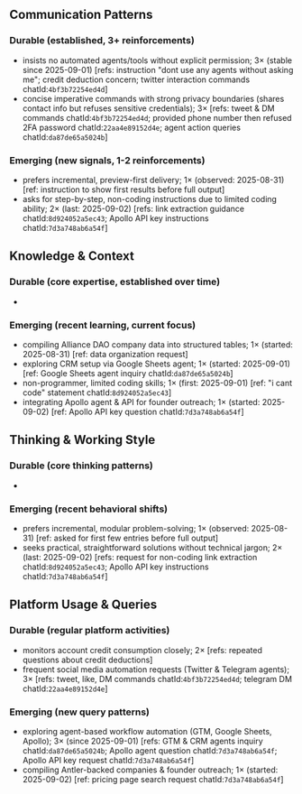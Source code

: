 ## Communication Patterns
### Durable (established, 3+ reinforcements)
- insists no automated agents/tools without explicit permission; 3× (stable since 2025-09-01) [refs: instruction "dont use any agents without asking me"; credit deduction concern; twitter interaction commands chatId:`4bf3b72254ed4d`]
- concise imperative commands with strong privacy boundaries (shares contact info but refuses sensitive credentials); 3× [refs: tweet & DM commands chatId:`4bf3b72254ed4d`; provided phone number then refused 2FA password chatId:`22aa4e89152d4e`; agent action queries chatId:`da87de65a5024b`]

### Emerging (new signals, 1-2 reinforcements)
- prefers incremental, preview-first delivery; 1× (observed: 2025-08-31) [ref: instruction to show first results before full output]
- asks for step-by-step, non-coding instructions due to limited coding ability; 2× (last: 2025-09-02) [refs: link extraction guidance chatId:`8d924052a5ec43`; Apollo API key instructions chatId:`7d3a748ab6a54f`]

## Knowledge & Context
### Durable (core expertise, established over time)
-  

### Emerging (recent learning, current focus)
- compiling Alliance DAO company data into structured tables; 1× (started: 2025-08-31) [ref: data organization request]
- exploring CRM setup via Google Sheets agent; 1× (started: 2025-09-01) [ref: Google Sheets agent inquiry chatId:`da87de65a5024b`]
- non-programmer, limited coding skills; 1× (first: 2025-09-01) [ref: "i cant code" statement chatId:`8d924052a5ec43`]
- integrating Apollo agent & API for founder outreach; 1× (started: 2025-09-02) [ref: Apollo API key question chatId:`7d3a748ab6a54f`]

## Thinking & Working Style
### Durable (core thinking patterns)
-  

### Emerging (recent behavioral shifts)
- prefers incremental, modular problem-solving; 1× (observed: 2025-08-31) [ref: asked for first few entries before full output]
- seeks practical, straightforward solutions without technical jargon; 2× (last: 2025-09-02) [refs: request for non-coding link extraction chatId:`8d924052a5ec43`; Apollo API key instructions chatId:`7d3a748ab6a54f`]

## Platform Usage & Queries
### Durable (regular platform activities)
- monitors account credit consumption closely; 2× [refs: repeated questions about credit deductions]
- frequent social media automation requests (Twitter & Telegram agents); 3× [refs: tweet, like, DM commands chatId:`4bf3b72254ed4d`; telegram DM chatId:`22aa4e89152d4e`]

### Emerging (new query patterns)
- exploring agent-based workflow automation (GTM, Google Sheets, Apollo); 3× (since 2025-09-01) [refs: GTM & CRM agents inquiry chatId:`da87de65a5024b`; Apollo agent question chatId:`7d3a748ab6a54f`; Apollo API key request chatId:`7d3a748ab6a54f`]
- compiling Antler-backed companies & founder outreach; 1× (started: 2025-09-02) [ref: pricing page search request chatId:`7d3a748ab6a54f`]